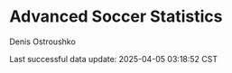# Advanced Soccer Statistics
Denis Ostroushko

<!-- gfm -->

Last successful data update: 2025-04-05 03:18:52 CST
